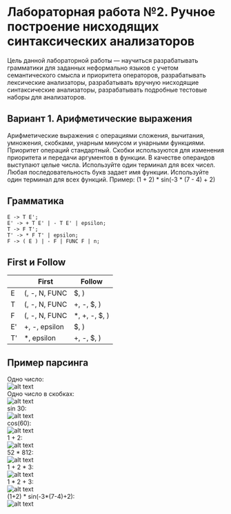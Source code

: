 # Лабораторная работа №2. Ручное построение нисходящих синтаксических анализаторов

Цель данной лабораторной работы — научиться разрабатывать грамматики для заданных неформально языков с учетом
семантического
смысла и приоритета операторов, разрабатывать лексические анализаторы, разрабатывать вручную нисходящие синтаксические
анализаторы,
разрабатывать подробные тестовые наборы для анализаторов.

## Вариант 1. Арифметические выражения

Арифметические выражения с операциями сложения, вычитания,
умножения, скобками, унарным минусом и унарными функциями. Приоритет операций стандартный. Скобки используются для
изменения приоритета и передачи аргументов в функции.
В качестве операндов выступают целые числа. Используйте один терминал для всех чисел. Любая последовательность букв
задает имя функции. Используйте один терминал для всех функций.
Пример: (1 + 2) * sin(-3 * (7 - 4) + 2)

## Грамматика

```
E -> T E';
E' -> + T E' | - T E' | epsilon;
T -> F T';
T' -> * F T' | epsilon;
F -> ( E ) | - F | FUNC F | n;
```

## First и Follow

|    | First         | Follow        |
|----|---------------|---------------|
| E  | (, -, N, FUNC | $, )          |
| T  | (, -, N, FUNC | +, -, $, )    |
| F  | (, -, N, FUNC | *, +, -, $, ) |
| E' | +, -, epsilon | $, )          |
| T' | *, epsilon    | +, -, $, )    |

## Пример парсинга

Одно число: <br/>
![alt text](examples/number.png "number")<br/>
Одно число в скобках: <br/>
![alt text](examples/number-in-brackets.png "number-in-brackets")<br/>
sin 30: <br/>
![alt text](examples/sin.png "sin-30")<br/>
cos(60): <br/>
![alt text](examples/cos-in-brackets.png "cos(60)")<br/>
1 + 2: <br/>
![alt text](examples/add.png "add")<br/>
52 * 812: <br/>
![alt text](examples/mul.png "mul")<br/>
1 + 2 * 3:<br/>
![alt text](examples/add-mul.png "add-mul")<br/>
1 * 2 + 3:<br/>
![alt text](examples/mul-add.png "mul-add")<br/>
(1+2) * sin(-3*(7-4)+2):<br/>
![alt text](examples/example.png "example")<br/>

